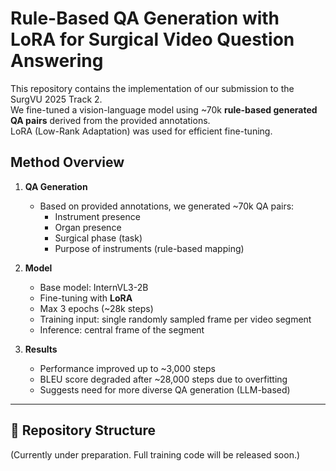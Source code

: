 # Rule-Based QA Generation with LoRA for Surgical Video Question Answering

This repository contains the implementation of our submission to the SurgVU 2025 Track 2.  
We fine-tuned a vision-language model using ~70k **rule-based generated QA pairs** derived from the provided annotations.  
LoRA (Low-Rank Adaptation) was used for efficient fine-tuning.

## Method Overview
1. **QA Generation**
   - Based on provided annotations, we generated ~70k QA pairs:
     - Instrument presence  
     - Organ presence  
     - Surgical phase (task)  
     - Purpose of instruments (rule-based mapping)

2. **Model**
   - Base model: InternVL3-2B  
   - Fine-tuning with **LoRA**  
   - Max 3 epochs (~28k steps)  
   - Training input: single randomly sampled frame per video segment  
   - Inference: central frame of the segment  

3. **Results**
   - Performance improved up to ~3,000 steps  
   - BLEU score degraded after ~28,000 steps due to overfitting  
   - Suggests need for more diverse QA generation (LLM-based)

---

## 📂 Repository Structure
(Currently under preparation. Full training code will be released soon.)
